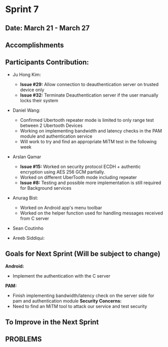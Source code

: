 # Sprint 7

## Date: March 21 - March 27

## Accomplishments

## Participants Contribution:
* Ju Hong Kim:
    * **Issue #29:** Allow connection to deauthentication server on trusted device only
    * **Issue #32:** Terminate Deauthentication server if the user manually locks their system
  
* Daniel Wang: 
    * Confirmed Ubertooth repeater mode is limited to only range test between 2 Ubertooth Devices
    * Working on implementing bandwidth and latency checks in the PAM module and authentication service  
    * Will work to try and find an appropriate MiTM test in the following week 
   
* Arslan Qamar
    * **Issue #15:** Worked on security protocol ECDH + authentic encryption using AES 256 GCM partially. 
    * Worked on different UberTooth mode including repeater 
    * **Issue #8:** Testing and possible more implementation is still required for Background services
    
    
* Anurag Bist:
  * Worked on Android app's menu toolbar
  * Worked on the helper function used for handling messages received from C server
 
* Sean Coutinho
  
* Areeb Siddiqui:

## Goals for Next Sprint (Will be subject to change)
**Android:**
   * Implement the authentication with the C server
    
 **PAM:**
   * Finish implementing bandwidth/latency check on the server side for pam and authentication module
 **Security Concerns:**
   * Need to find an MiTM tool to attack our service and test security 
    
 
## To Improve in the Next Sprint
 
## PROBLEMS
   
